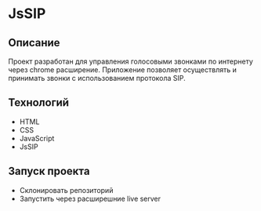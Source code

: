 # JsSIP

## Описание

Проект разработан для управления голосовыми звонками по интернету через chrome расширение. Приложение позволяет осуществлять и принимать звонки с использованием протокола SIP.

## Технологий

- HTML
- CSS
- JavaScript
- JsSIP

## Запуск проекта

- Склонировать репозиторий
- Запустить через расширешние live server
